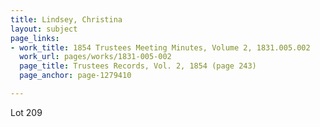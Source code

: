 ```yaml
---
title: Lindsey, Christina
layout: subject
page_links:
- work_title: 1854 Trustees Meeting Minutes, Volume 2, 1831.005.002
  work_url: pages/works/1831-005-002
  page_title: Trustees Records, Vol. 2, 1854 (page 243)
  page_anchor: page-1279410

---
```

<p>Lot 209</p>